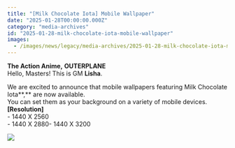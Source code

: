 ```yaml
---
title: "[Milk Chocolate Iota] Mobile Wallpaper"
date: "2025-01-28T00:00:00.000Z"
category: "media-archives"
id: "2025-01-28-milk-chocolate-iota-mobile-wallpaper"
images:
  - /images/news/legacy/media-archives/2025-01-28-milk-chocolate-iota-mobile-wallpaper/fdc81b96d1c94d278640fcbdbfcf007a.webp
---
```


**The Action Anime,** **OUTERPLANE**  
Hello, Masters! This is GM **Lisha**.  
  
We are excited to announce that mobile wallpapers featuring Milk Chocolate Iota**,** are now available.  
You can set them as your background on a variety of mobile devices.  
**\[Resolution\]**  
\- 1440 X 2560  
\- 1440 X 2880- 1440 X 3200

![](/images/news/legacy/media-archives/2025-01-28-milk-chocolate-iota-mobile-wallpaper/fdc81b96d1c94d278640fcbdbfcf007a.webp)

